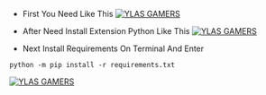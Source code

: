 - First You Need Like This
[![YLAS GAMERS](https://img001.prntscr.com/file/img001/6iDuOGpDRFCoGCWE4XRXmQ.png)](https://github.com/ylasgamers/sonictestnet)

- After Need Install Extension Python Like This
[![YLAS GAMERS](https://img001.prntscr.com/file/img001/tjRxiDmZSpCQB4qoBPZO8A.png)](https://github.com/ylasgamers/sonictestnet)

- Next Install Requirements On Terminal And Enter
```
python -m pip install -r requirements.txt
```
[![YLAS GAMERS](https://img001.prntscr.com/file/img001/JtqYUfEnTPSGhrBZZyanzg.png)](https://github.com/ylasgamers/sonictestnet)
